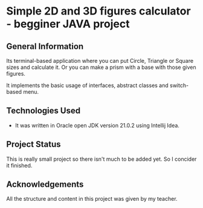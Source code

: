 # Simple 2D and 3D figures calculator - begginer JAVA project 

## General Information
Its terminal-based application where you can put Circle, Triangle or Square sizes and calculate it.
Or you can make a prism with a base with those given figures. 

It implements the basic usage of interfaces, abstract classes and switch-based menu.

## Technologies Used
- It was written in Oracle open JDK version 21.0.2 using Intellij Idea.

## Project Status
This is really small project so there isn't much to be added yet. So I concider it finished. 

## Acknowledgements
All the structure and content in this project was given by my teacher.
